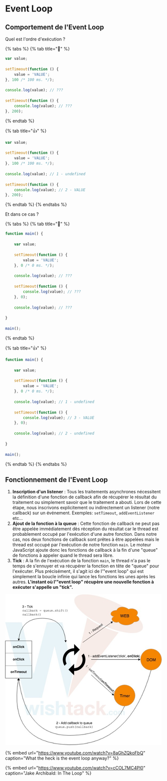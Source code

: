 # Event Loop

## Comportement de l'Event Loop

Quel est l'ordre d'exécution ?

{% tabs %}
{% tab title="🧐" %}
```javascript
var value;

setTimeout(function () {
    value = 'VALUE';
}, 100 /* 100 ms. */);

console.log(value); // ???

setTimeout(function () {
    console.log(value); // ???
}, 200);
```
{% endtab %}

{% tab title="👍" %}
```javascript
var value;

setTimeout(function () {
    value = 'VALUE';
}, 100 /* 100 ms. */);

console.log(value); // 1 - undefined

setTimeout(function () {
    console.log(value); // 2 - VALUE
}, 200);
```
{% endtab %}
{% endtabs %}

Et dans ce cas ?

{% tabs %}
{% tab title="🧐" %}
```javascript
function main() {

    var value;

    setTimeout(function () {
        value = 'VALUE';
    }, 0 /* 0 ms. */);

    console.log(value); // ???

    setTimeout(function () {
        console.log(value); // ???
    }, 0);
    
    console.log(value); // ???

}

main();
```
{% endtab %}

{% tab title="👍" %}
```javascript
function main() {

    var value;

    setTimeout(function () {
        value = 'VALUE';
    }, 0 /* 0 ms. */);

    console.log(value); // 1 - undefined

    setTimeout(function () {
        console.log(value); // 3 - VALUE
    }, 0);
    
    console.log(value); // 2 - undefined
    
}

main();
```
{% endtab %}
{% endtabs %}

## Fonctionnement de l'Event Loop

1. **Inscription d'un listener** : Tous les traitements asynchrones nécessitent la définition d'une fonction de callback afin de récupérer le résultat du traitement ou simplement savoir que le traitement a abouti. Lors de cette étape, nous inscrivons explicitement ou indirectement un listener \(notre callback\) sur un événement. Exemples: `setTimeout`, `addEventListener` etc... 
2. **Ajout de la fonction à la queue** : Cette fonction de callback ne peut pas être appelée immédiatement dès réception du résultat car le thread est probablement occupé par l'exécution d'une autre fonction. Dans notre cas, nos deux fonctions de callback sont prêtes à être appelées mais le thread est occupé par l'exécution de notre fonction `main`. Le moteur JavaScript ajoute donc les fonctions de callback à la fin d'une "queue" de fonctions à appeler quand le thread sera libre. 
3. **Tick** : A la fin de l'exécution de la fonction `main`, le thread n'a pas le temps de s'ennuyer et va récupérer la fonction en tête de "queue" pour l'exécuter. Plus précisément, il s'agit ici de l'"event loop" qui est simplement la boucle infinie qui lance les fonctions les unes après les autres. **L'instant où l'"event loop" récupère une nouvelle fonction à exécuter s'appelle un "tick".**

![Event Loop](../.gitbook/assets/event-loop.jpg)

{% embed url="https://www.youtube.com/watch?v=8aGhZQkoFbQ" caption="What the heck is the event loop anyway?" %}

{% embed url="https://www.youtube.com/watch?v=cCOL7MC4Pl0" caption="Jake Archibald: In The Loop" %}



